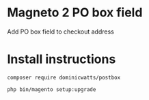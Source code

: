# Magneto 2 PO box field

Add PO box field to checkout address

# Install instructions #

`composer require dominicwatts/postbox`

`php bin/magento setup:upgrade`